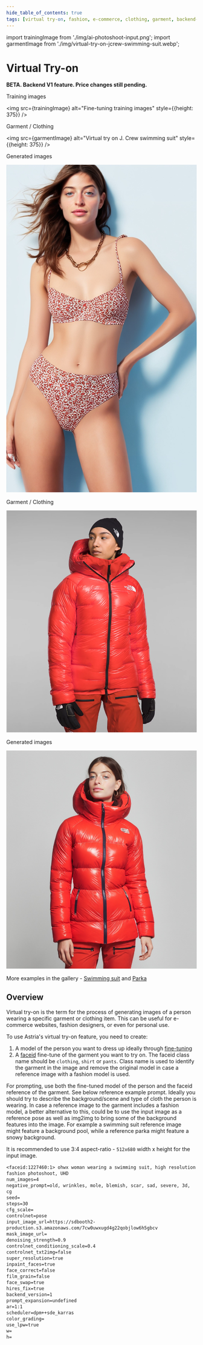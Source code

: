 ```yaml
---
hide_table_of_contents: true
tags: [virtual try-on, fashion, e-commerce, clothing, garment, backend-v1, VTON]
---
```

import trainingImage from './img/ai-photoshoot-input.png';
import garmentImage from './img/virtual-try-on-jcrew-swimming-suit.webp';

# Virtual Try-on
**BETA. Backend V1 feature. Price changes still pending.**

<div style={{ display: "grid", 'grid-template-columns': '1fr 1fr', gap: '1.5rem' }}>

<div>

<figcaption>Training images</figcaption>

<img src={trainingImage} alt="Fine-tuning training images" style={{height: 375}} />

<figcaption>Garment / Clothing</figcaption>

<img src={garmentImage} alt="Virtual try on J. Crew swimming suit" style={{height: 375}} />
</div>

<div>
<figcaption>Generated images</figcaption>

![Person + Garment](./img/virtual-try-on-swimming-suit-generated.jpg)
</div>
</div>

<div style={{ display: "grid", 'grid-template-columns': '1fr 1fr', gap: '1.5rem' }}>

<div>

<figcaption>Garment / Clothing</figcaption>

![Garment / Clothing](./img/virtual-try-on-northface-parka.webp)
</div>

<div>
<figcaption>Generated images</figcaption>

![Person + Garment](./img/virtual-try-on-northface-parka-generated.jpg)
</div>
</div>

More examples in the gallery - [Swimming suit](https://www.astria.ai/gallery?text=faceid%3A1227460) and [Parka](https://www.astria.ai/gallery?text=faceid%3A1228120)

## Overview

Virtual try-on is the term for the process of generating images of a person wearing a specific garment or clothing item. This can be useful for e-commerce websites, fashion designers, or even for personal use.

To use Astria's virtual try-on feature, you need to create:

1. A model of the person you want to dress up ideally through [fine-tuning](/docs/use-cases/ai-photoshoot)
1. A [faceid](/docs/features/faceid) fine-tune of the garment you want to try on. The faceid class name should be `clothing`, `shirt` or `pants`. Class name  is used to identify the garment in the image and remove the original model in case a reference image with a fashion model is used.

For prompting, use both the fine-tuned model of the person and the faceid reference of the garment. See below reference example prompt. Ideally you should try to describe the background/scene and type of cloth the person is wearing. In case a reference image to the garment includes a fashion model, a better alternative to this, could be to use the input image as a reference pose as well as img2img to bring some of the background features into the image. For example a swimming suit reference image might feature a background pool, while a reference parka might feature a snowy background. 

It is recommended to use 3:4 aspect-ratio - `512x680` width x height for the input image.


````text
<faceid:1227460:1> ohwx woman wearing a swimming suit, high resolution fashion photoshoot, UHD
num_images=4
negative_prompt=old, wrinkles, mole, blemish, scar, sad, severe, 3d, cg
seed=
steps=30
cfg_scale=
controlnet=pose
input_image_url=https://sdbooth2-production.s3.amazonaws.com/7cw0uwxugd4g22qobjlow6h5gbcv
mask_image_url=
denoising_strength=0.9
controlnet_conditioning_scale=0.4
controlnet_txt2img=false
super_resolution=true
inpaint_faces=true
face_correct=false
film_grain=false
face_swap=true
hires_fix=true
backend_version=1
prompt_expansion=undefined
ar=1:1
scheduler=dpm++sde_karras
color_grading=
use_lpw=true
w=
h=
````

